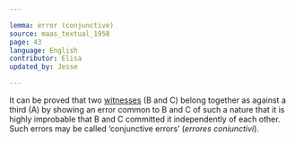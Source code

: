 ```yaml
---

lemma: error (conjunctive)
source: maas_textual_1958
page: 43
language: English
contributor: Elisa
updated_by: Jesse

---
```

It can be proved that two [witnesses](witness.html) (B and C) belong together as against a third (A) by showing an error common to B and C of such a nature that it is highly improbable that B and C committed it independently of each other. Such errors may be called ‘conjunctive errors’ (_errores coniunctivi_).

